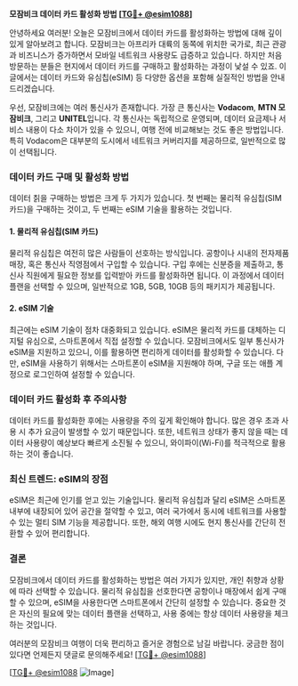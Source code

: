 **모잠비크 데이터 카드 활성화 방법 [[TG💪+ @esim1088](https://t.me/s/esim1088)]**

안녕하세요 여러분! 오늘은 모잠비크에서 데이터 카드를 활성화하는 방법에 대해 깊이 있게 알아보려고 합니다. 모잠비크는 아프리카 대륙의 동쪽에 위치한 국가로, 최근 관광과 비즈니스가 증가하면서 모바일 네트워크 사용량도 급증하고 있습니다. 하지만 처음 방문하는 분들은 현지에서 데이터 카드를 구매하고 활성화하는 과정이 낯설 수 있죠. 이 글에서는 데이터 카드와 유심칩(eSIM) 등 다양한 옵션을 포함해 실질적인 방법을 안내드리겠습니다.

우선, 모잠비크에는 여러 통신사가 존재합니다. 가장 큰 통신사는 **Vodacom**, **MTN 모잠비크**, 그리고 **UNITEL**입니다. 각 통신사는 독립적으로 운영되며, 데이터 요금제나 서비스 내용이 다소 차이가 있을 수 있으니, 여행 전에 비교해보는 것도 좋은 방법입니다. 특히 Vodacom은 대부분의 도시에서 네트워크 커버리지를 제공하므로, 일반적으로 많이 선택됩니다.

### 데이터 카드 구매 및 활성화 방법

데이터 칡을 구매하는 방법은 크게 두 가지가 있습니다. 첫 번째는 물리적 유심칩(SIM 카드)을 구매하는 것이고, 두 번째는 eSIM 기술을 활용하는 것입니다. 

#### 1. 물리적 유심칩(SIM 카드)
물리적 유심칩은 여전히 많은 사람들이 선호하는 방식입니다. 공항이나 시내의 전자제품 매장, 혹은 통신사 직영점에서 구입할 수 있습니다. 구입 후에는 신분증을 제출하고, 통신사 직원에게 필요한 정보를 입력받아 카드를 활성화하면 됩니다. 이 과정에서 데이터 플랜을 선택할 수 있으며, 일반적으로 1GB, 5GB, 10GB 등의 패키지가 제공됩니다.

#### 2. eSIM 기술
최근에는 eSIM 기술이 점차 대중화되고 있습니다. eSIM은 물리적 카드를 대체하는 디지털 유심으로, 스마트폰에서 직접 설정할 수 있습니다. 모잠비크에서도 일부 통신사가 eSIM을 지원하고 있으니, 이를 활용하면 편리하게 데이터를 활성화할 수 있습니다. 다만, eSIM을 사용하기 위해서는 스마트폰이 eSIM을 지원해야 하며, 구글 또는 애플 계정으로 로그인하여 설정할 수 있습니다.

### 데이터 카드 활성화 후 주의사항

데이터 카드를 활성화한 후에는 사용량을 주의 깊게 확인해야 합니다. 많은 경우 초과 사용 시 추가 요금이 발생할 수 있기 때문입니다. 또한, 네트워크 상태가 좋지 않을 때는 데이터 사용량이 예상보다 빠르게 소진될 수 있으니, 와이파이(Wi-Fi)를 적극적으로 활용하는 것이 좋습니다.

### 최신 트렌드: eSIM의 장점
eSIM은 최근에 인기를 얻고 있는 기술입니다. 물리적 유심칩과 달리 eSIM은 스마트폰 내부에 내장되어 있어 공간을 절약할 수 있고, 여러 국가에서 동시에 네트워크를 사용할 수 있는 멀티 SIM 기능을 제공합니다. 또한, 해외 여행 시에도 현지 통신사를 간단히 전환할 수 있어 편리합니다.

### 결론

모잠비크에서 데이터 카드를 활성화하는 방법은 여러 가지가 있지만, 개인 취향과 상황에 따라 선택할 수 있습니다. 물리적 유심칩을 선호한다면 공항이나 매장에서 쉽게 구매할 수 있으며, eSIM을 사용한다면 스마트폰에서 간단히 설정할 수 있습니다. 중요한 것은 자신의 필요에 맞는 데이터 플랜을 선택하고, 사용 중에는 항상 데이터 사용량을 체크하는 것입니다.

여러분의 모잠비크 여행이 더욱 편리하고 즐거운 경험으로 남길 바랍니다. 궁금한 점이 있다면 언제든지 댓글로 문의해주세요! [[TG💪+ @esim1088](https://t.me/s/esim1088)]

[[TG💪+ @esim1088](https://t.me/s/esim1088) ![Image](https://i.postimg.cc/Y0z9fWf4/image.png)]